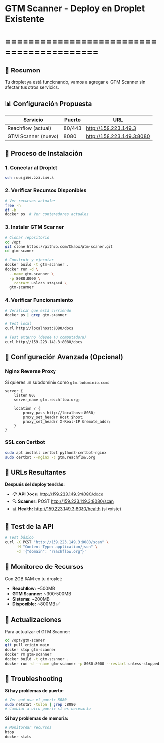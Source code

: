 # GTM Scanner - Deploy en Droplet Existente
# ==========================================

## 🎯 Resumen
Tu droplet ya está funcionando, vamos a agregar el GTM Scanner sin afectar tus otros servicios.

## 📊 Configuración Propuesta

| Servicio | Puerto | URL |
|----------|--------|-----|
| Reachflow (actual) | 80/443 | http://159.223.149.3 |
| GTM Scanner (nuevo) | 8080 | http://159.223.149.3:8080 |

## 🚀 Proceso de Instalación

### 1. Conectar al Droplet
```bash
ssh root@159.223.149.3
```

### 2. Verificar Recursos Disponibles
```bash
# Ver recursos actuales
free -h
df -h
docker ps  # Ver contenedores actuales
```

### 3. Instalar GTM Scanner
```bash
# Clonar repositorio
cd /opt
git clone https://github.com/Ckaox/gtm-scaner.git
cd gtm-scaner

# Construir y ejecutar
docker build -t gtm-scanner .
docker run -d \
  --name gtm-scanner \
  -p 8080:8000 \
  --restart unless-stopped \
  gtm-scanner
```

### 4. Verificar Funcionamiento
```bash
# Verificar que está corriendo
docker ps | grep gtm-scanner

# Test local
curl http://localhost:8080/docs

# Test externo (desde tu computadora)
curl http://159.223.149.3:8080/docs
```

## 🔧 Configuración Avanzada (Opcional)

### Nginx Reverse Proxy
Si quieres un subdominio como `gtm.tudominio.com`:

```nginx
server {
    listen 80;
    server_name gtm.reachflow.org;
    
    location / {
        proxy_pass http://localhost:8080;
        proxy_set_header Host $host;
        proxy_set_header X-Real-IP $remote_addr;
    }
}
```

### SSL con Certbot
```bash
sudo apt install certbot python3-certbot-nginx
sudo certbot --nginx -d gtm.reachflow.org
```

## 📱 URLs Resultantes

**Después del deploy tendrás:**
- 📋 **API Docs:** http://159.223.149.3:8080/docs
- 🔍 **Scanner:** POST http://159.223.149.3:8080/scan
- 📊 **Health:** http://159.223.149.3:8080/health (si existe)

## 🧪 Test de la API

```bash
# Test básico
curl -X POST "http://159.223.149.3:8080/scan" \
     -H "Content-Type: application/json" \
     -d '{"domain": "reachflow.org"}'
```

## 💾 Monitoreo de Recursos

Con 2GB RAM en tu droplet:
- **Reachflow:** ~500MB
- **GTM Scanner:** ~300-500MB  
- **Sistema:** ~200MB
- **Disponible:** ~800MB ✅

## 🔄 Actualizaciones

Para actualizar el GTM Scanner:
```bash
cd /opt/gtm-scaner
git pull origin main
docker stop gtm-scanner
docker rm gtm-scanner
docker build -t gtm-scanner .
docker run -d --name gtm-scanner -p 8080:8000 --restart unless-stopped gtm-scanner
```

## 🚨 Troubleshooting

**Si hay problemas de puerto:**
```bash
# Ver qué usa el puerto 8080
sudo netstat -tulpn | grep :8080
# Cambiar a otro puerto si es necesario
```

**Si hay problemas de memoria:**
```bash
# Monitorear recursos
htop
docker stats
```